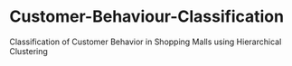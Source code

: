 # Customer-Behaviour-Classification
Classification of Customer Behavior in Shopping Malls using Hierarchical Clustering
